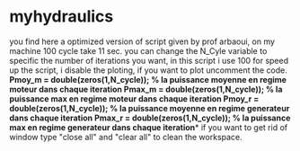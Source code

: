 # myhydraulics
you find here a optimized version of script given by prof arbaoui, on my machine 100 cycle take 11 sec.
you can change the N_Cyle variable to specific the number of iterations you want, in this script i use 100 
for speed up the script, i disable the ploting, if you want to plot uncomment the code.
__Pmoy_m = double(zeros(1,N_cycle)); % la puissance moyenne en regime moteur dans chaque iteration
Pmax_m = double(zeros(1,N_cycle)); % la puissance max en regime moteur dans chaque iteration
Pmoy_r = double(zeros(1,N_cycle)); % la puissance moyenne en regime generateur dans chaque iteration
Pmax_r = double(zeros(1,N_cycle)); % la puissance max en regime generateur dans chaque iteration__*
if you want to get rid of window type "close all" and "clear all" to clean the workspace.
